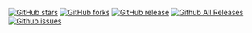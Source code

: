 
[![GitHub stars](https://img.shields.io/github/stars/Representaciones-Pedraja/gh-actions)](https://github.com/Representaciones-Pedraja/gh-actions/stargazers) 
[![GitHub forks](https://img.shields.io/github/forks/Representaciones-Pedraja/gh-actions)](https://github.com/Representaciones-Pedraja/gh-actions/network) 
[![GitHub release](https://img.shields.io/github/v/release/Representaciones-Pedraja/gh-actions)](https://github.com/Representaciones-Pedraja/gh-actions/releases/)
[![Github All Releases](https://img.shields.io/github/downloads/Representaciones-Pedraja/gh-actions/total.svg)](https://github.com/Representaciones-Pedraja/gh-actions/releases/)
[![Github issues](https://img.shields.io/github/issue/Representaciones-Pedraja/gh-actions)](https://github.com/Representaciones-Pedraja/gh-actions/issues)
